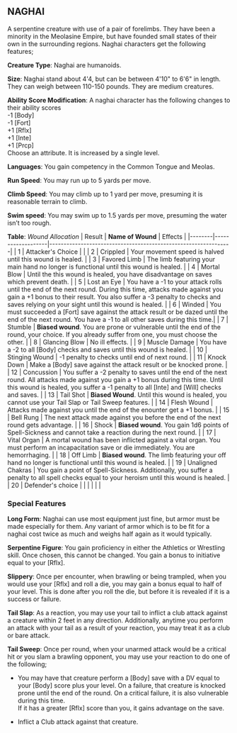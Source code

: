 ## NAGHAI
A serpentine creature with use of a pair of forelimbs. They have been a minority in the Meolasine Empire, but have founded small states of their own in the surrounding regions. Naghai characters get the following features;

**Creature Type**: Naghai are humanoids.

**Size**: Naghai stand about 4'4, but can be between 4'10" to 6'6" in length. They can weigh between 110-150 pounds. They are medium creatures.

**Ability Score Modification**: A naghai character has the following changes to their ability scores  
-1 [Body]  
-1 [Fort]  
+1 [Rflx]  
+1 [Inte]  
+1 [Prcp]  
Choose an attribute. It is increased by a single level.

**Languages**: You gain competency in the Common Tongue and Meolas.

**Run Speed**: You may run up to 5 yards per move.

**Climb Speed**: You may climb up to 1 yard per move, presuming it is reasonable terrain to climb.

**Swim speed**: You may swim up to 1.5 yards per move, presuming the water isn’t too rough.

**Table**: *Wound Allocation*
| Result | **Name of Wound** | Effects                                                        |
|--------|-------------------|----------------------------------------------------------------|
|   1    | Attacker's Choice |                                                                |
|   2    | Crippled          | Your movement speed is halved until this wound is healed.      |
|   3    | Favored Limb      | The limb featuring your main hand no longer is functional until this wound is healed. |
|   4    | Mortal Blow       | Until the this wound is healed, you have disadvantage on saves which prevent death. |
|   5    | Lost an Eye       | You have a -1 to your attack rolls until the end of the next round. During this time, attacks made against you gain a +1 bonus to their result. You also suffer a -3 penalty to checks and saves relying on your sight until this wound is healed. |
|   6    | Winded            | You must succeeded a [Fort] save against the attack result or be dazed until the end of the next round. You have a -1 to all other saves during this time.|
|   7    | Stumble | **Biased wound**. You are prone or vulnerable until the end of the round, your choice. If you already suffer from one, you must choose the other. |
|   8    | Glancing Blow     | No ill effects.                                     |
|   9    | Muscle Damage     | You have a -2 to all [Body] checks and saves until this wound is healed. |
|   10   | Stinging Wound    | -1 penalty to checks until end of next round. |
|   11   | Knock Down | Make a [Body] save against the attack result  or be knocked prone. |
|   12   | Concussion | You suffer a -2 penalty to saves until the end of the next round. All attacks made against you gain a +1 bonus during this time. Until this wound is healed, you suffer a -1 penalty to all [Inte] and [Will] checks and saves. |
|   13   | Tail Shot | **Biased Wound**. Until this wound is healed, you cannot use your Tail Slap or Tail Sweep features. |
|   14   | Flesh Wound | Attacks made against you until the end of the enounter get a +1 bonus. |
|   15   | Bell Rung | The next attack made against you before the end of the next round gets advantage.  |
|   16   | Shock | **Biased wound**. You gain 1d6 points of Spell-Sickness and cannot take a reaction during the next round. |
|   17   | Vital Organ          |  A mortal wound has been inflicted against a vital organ. You must perform an incapacitation save or die immediately. You are hemorrhaging. |
|   18   | Off Limb | **Biased wound**. The limb featuring your off hand no longer is functional until this wound is healed. |
|   19   | Unaligned Chakras | You gain a point of Spell-Sickness. Additionally, you suffer a penalty to all spell checks equal to your heroism until this wound is healed. |
|   20   | Defender's choice |                                   |
|        |                                                |                                   |

### Special Features

**Long Form**: Naghai can use most equipment just fine, but armor must be made especially for them. Any variant of armor which is to be fit for a naghai cost twice as much and weighs half again as it would typically. 

**Serpentine Figure**: You gain proficiency in either the Athletics or Wrestling skill. Once chosen, this cannot be changed.
You gain a bonus to initiative equal to your [Rflx].

**Slippery**: Once per encounter, when brawling or being trampled, when you would use your [Rflx] and roll a die, you may gain a bonus equal to half of your level. This is done after you roll the die, but before it is revealed if it is a success or failure.

**Tail Slap**: As a reaction, you may use your tail to inflict a club attack against a creature within 2 feet in any direction. Additionally, anytime you perform an attack with your tail as a result of your reaction, you may treat it as a club or bare attack.

**Tail Sweep**: Once per round, when your unarmed attack would be a critical hit or you slam a brawling opponent, you may use your reaction to do one of the following;

* You may have that creature perform a [Body] save with a DV equal to your [Body] score plus your level. On a failure, that creature is knocked prone until the end of the round. On a critical failure, it is also vulnerable during this time.  
If it has a greater [Rflx] score than you, it gains advantage on the save.

* Inflict a Club attack against that creature.
